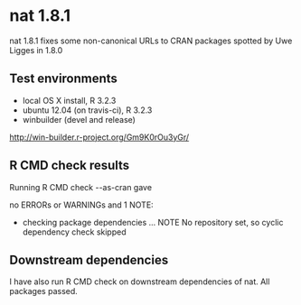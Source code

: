 # nat 1.8.1
nat 1.8.1 fixes some non-canonical URLs to CRAN packages spotted by Uwe Ligges 
in 1.8.0

## Test environments
* local OS X install, R 3.2.3
* ubuntu 12.04 (on travis-ci), R 3.2.3
* winbuilder (devel and release)

http://win-builder.r-project.org/Gm9K0rOu3yGr/

## R CMD check results
Running R CMD check --as-cran gave

no ERRORs or WARNINGs and 1 NOTE:

* checking package dependencies ... NOTE
  No repository set, so cyclic dependency check skipped

## Downstream dependencies
I have also run R CMD check on downstream dependencies of nat. All packages 
passed.
